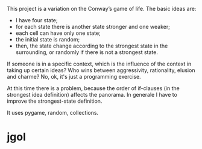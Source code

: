This project is a variation on the Conway’s game of life.
The basic ideas are:
- I have four state;
- for each state there is another state stronger and one weaker;
- each cell can have only one state;
- the initial state is random;
- then, the state change according to the strongest state in the surrounding, or randomly if there is not a strongest state.

If someone is in a specific context, which is the influence of the context in taking up certain ideas? Who wins between aggressivity, rationality, elusion and charme?
No, ok, it's just a programming exercise.

At this time there is a problem, because the order of if-clauses (in the strongest idea definition) affects the panorama. In generale I have to improve the strongest-state definition.

It uses pygame, random, collections.

# jgol
